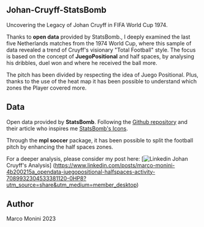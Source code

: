## Johan-Cruyff-StatsBomb
Uncovering the Legacy of Johan Cruyff in FIFA World Cup 1974. 

Thanks to **open data** provided by StatsBomb., I deeply examined the last five Netherlands matches from the 1974 World Cup, where this sample of data revealed a trend of Cruyff's visionary "Total Football" style. The focus is based on the concept of **JuegoPositional** and half spaces, by analysing his dribbles, duel won and where he received the ball more. 

The pitch has been divided by respecting the idea of Juego Positional. Plus, thanks to the use of the heat map it has been possible to understand which zones the Player covered more.

## Data
Open data provided by **StatsBomb**. Following the [Github repository](https://github.com/statsbomb) and their article who inspires me [StatsBomb's Icons](https://statsbomb.com/articles/soccer/statsbomb-icons-johan-cruyff/).

Through the **mpl soccer** package, it has been possible to split the football pitch by enhancing the half spaces zones.

For a deeper analysis, please consider my post here: [![Linkedin](https://i.stack.imgur.com/gVE0j.png) Johan Cruyff's Analysis] (https://www.linkedin.com/posts/marco-monini-4b200215a_opendata-juegopositional-halfspaces-activity-7089932304533381120-0HP8?utm_source=share&utm_medium=member_desktop) 

## Author
Marco Monini 2023
